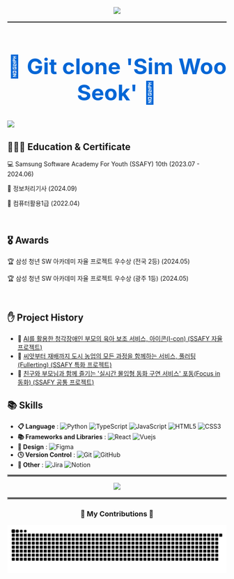 <p align="center">
  <img src="https://readme-typing-svg.herokuapp.com/?font=Righteous&size=35&center=true&vCenter=true&width=500&height=70&duration=3000&lines=Welcome!+👋;+I'm+Wooseok😊;" />
</p>

<hr style="border: 1px solid gray;"/>



<div align="center" >
  <h1 align="center" style="font-size:50px; font-weight:bold; color: #0366d6;">👥 Git clone 'Sim Woo Seok' 👥</h1>
</div>



<div style="display: flex;">

  
  <div align="center">
    <img src="https://github.com/woo2zza/woo2zza/assets/139437129/3287c953-c3a2-4f13-b241-9d095227ef77" width="300" />
  </div>
  
  <div style="margin-left: 20px;"> 


  </div>
</div>




      
  ## 👩🏻‍💻 Education  &  Certificate
  💻 Samsung Software Academy For Youth (SSAFY) 10th (2023.07 - 2024.06)

  🪪 정보처리기사 (2024.09)

  🪪 컴퓨터활용1급 (2022.04)
  
  
  </br>
  
  ## 🎖️ Awards
  🏆 삼성 청년 SW 아카데미 자율 프로젝트 우수상 (전국 2등) (2024.05)
  
  🏆 삼성 청년 SW 아카데미 자율 프로젝트 우수상 (광주 1등) (2024.05)
  
  </br>
  </div>

  ## ✋ Project History
  * 👶 [AI를 활용한 청각장애인 부모의 육아 보조 서비스, 아이콘(I-con) (SSAFY 자율 프로젝트)](https://github.com/ICanSeeYourVoice/ICON)
  * 🥑 [씨앗부터 재배까지 도시 농업의 모든 과정을 함께하는 서비스, 풀러팅(Fullerting) (SSAFY 특화 프로젝트)](https://github.com/WeAre42/fullerting)
  * 📖 [친구와 부모님과 함께 즐기는 '실시간 몰입형 동화 구연 서비스' 포동(Focus in 동화) (SSAFY 공통 프로젝트)](https://github.com/woo2zza/Project_Fodong)

  
</div>



 ## 📚 Skills


- **📋 Language** :
![Python](https://img.shields.io/badge/python-3670A0?style=flat&logo=python&logoColor=ffdd54)
![TypeScript](https://img.shields.io/badge/typescript-%23007ACC.svg?style=flat&logo=typescript&logoColor=white)
![JavaScript](https://img.shields.io/badge/javascript-%23323330.svg?style=flat&logo=javascript&logoColor=%23F7DF1E)
![HTML5](https://img.shields.io/badge/html5-%23E34F26.svg?style=flat&logo=html5&logoColor=white)
![CSS3](https://img.shields.io/badge/css3-%231572B6.svg?style=flat&logo=css3&logoColor=white)
- **📚 Frameworks and Libraries** : 
![React](https://img.shields.io/badge/react-%2320232a.svg?style=flat&logo=react&logoColor=%2361DAFB)
![Vuejs](https://img.shields.io/badge/vue-4FC08D?style=flat&logo=vuejs&logoColor=%61DAFB)
- **🎨 Design** :
![Figma](https://img.shields.io/badge/figma-%23F24E1E.svg?style=flat&logo=figma&logoColor=white)
- **🕓 Version Control** :
![Git](https://img.shields.io/badge/git-%23F05033.svg?style=flat&logo=git&logoColor=white)
![GitHub](https://img.shields.io/badge/github-%23121011.svg?style=flat&logo=github&logoColor=white)
- **🥅 Other** :
![Jira](https://img.shields.io/badge/jira-%230A0FFF.svg?style=flat&logo=jira&logoColor=white)
![Notion](https://img.shields.io/badge/Notion-%23000000.svg?style=flat&logo=notion&logoColor=white)


<hr style="border: 2px solid gray;"/>
 
<a align="center" href="https://solved.ac/dntjr5741/">
  <div >
    <img src="http://mazassumnida.wtf/api/v2/generate_badge?boj=dntjr5741" />
  </div>
</a>


<hr style="border: 2px solid gray;"/>




<div align="center">
  <h3>🐍 My Contributions 🐍</h3>
</div>


<img src="https://github.com/woo2zza/woo2zza/blob/output/github-contribution-grid-snake.svg"/>
<!--
**woo2zza/woo2zza** is a ✨ _special_ ✨ repository because its `README.md` (this file) appears on your GitHub profile.

Here are some ideas to get you started:

- 🔭 I’m currently working on ...
- 🌱 I’m currently learning ...
- 👯 I’m looking to collaborate on ...
- 🤔 I’m looking for help with ...
- 💬 Ask me about ...
- 📫 How to reach me: ...
- 😄 Pronouns: ...
- ⚡ Fun fact: ...
## My tech stack 📚
